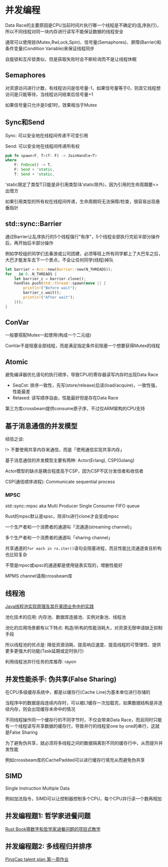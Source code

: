 # 并发编程

Data Race的主要原因是CPU当前时间片执行哪一个线程是不确定的(乱序执行)，所以不同线程对同一块内存进行读写不能保证数据的线程安全

通常可以使用锁(Mutex,RwLock,Spin)、信号量(Semaphores)、屏障(Barrier)和条件变量(Condition Variable)来保证线程同步

自旋锁和互斥锁类似，但是获取失败时会不断轮询而不是让线程休眠

## Semaphores

对资源访问进行计数，有线程访问是信号量-1，如果信号量等于0，则其它线程想访问是只能等待，当线程访问结束后信号量+1

如果信号量只允许是0或1时，效果相当于Mutex

## Sync和Send

Sync: 可以安全地在线程间传递不可变引用

Send: 可以安全地在线程间传递所有权

```rust
pub fn spawn<F, T>(f: F) -> JoinHandle<T>
where
    F: FnOnce() -> T,
    F: Send + 'static,
    T: Send + 'static,
```

'static限定了类型T只能是非引用类型(&'static除外)，因为引用的生命周期要<=出借方

如果引用类型的所有权在线程间传递，生命周期将无法保障/检查，很容易出现悬垂指针

## std::sync::Barrier

通过Barrier让乱序执行的5个线程强行"有序"，5个线程全部执行完前半部分操作后，再开始后半部分操作

例如学校组织同学们去春游或公司团建，必须等班上所有同学都上了大巴车之后，大巴才能发车去下一个景点，不会让任何同学(线程)掉队

```rust
let barrier = Arc::new(Barrier::new(N_THREADS));
for _ in 0..N_THREADS {
    let barrier_c = barrier.clone();
    handles.push(std::thread::spawn(move || {
        println!("Before wait");
        barrier_c.wait();
        println!("After wait");
    }));
}
```

## ConVar

一般要搭配Mutex一起使用(构成一个二元组)

ConVar不是阻塞全部线程，而是满足指定条件前阻塞一个想要获得Mutex的线程

## Atomic

避免编译器优化语句的执行顺序，导致CPU的寄存器读写内存时出现Data Race

- SeqCst: 排序一致性，先写(store/release)后读(load/acquire)，一致性强，性能最差
- Relaxed: 读写顺序自由，性能最好但是存在Data Race

第三方库crossbeam提供consume原子序，不过仅ARM架构的CPU支持

## 基于消息通信的并发模型

经验之谈:

!> 不要使用共享内存来通信，而是「使用通信实现共享内存」

基于消息通信的并发模型主要有两种: Actor(Erlang), CSP(Golang)

Actor模型的缺点是耦合程度高于CSP，因为CSP不区分发信者和收信者

CSP(通信顺序进程): Communicate sequential process

### MPSC

std::sync::mpsc aka Multi Producer Single Consumer FIFO queue

Rust的mpsc默认是spsc，除非tx进行clone才会变成mpsc

一个生产者和一个消费者的通道叫「流通道(streaming channel)」

多个生产者和一个消费者的通道叫「sharing channel」

共享通道的`for each in rx.iter()`语句会阻塞进程，而且性能比流通道查且析构也比较复杂

不管是mpsc或spsc的通道都是使用链表实现的，增删性能好

MPMS channel请用crossbeam库

## 线程池

[Java线程池实现原理及其在美团业务中的实践](https://tech.meituan.com/2020/04/02/java-pooling-pratice-in-meituan.html)

池化技术的应用: 内存池、数据库连接池、实例对象池、线程池

池化的应用场景都有以下特点: 构造/析构的性能消耗大，对资源无限申请缺乏抑制手段

所以线程池的优点是: 降低资源消耗、提高响应速度、提高线程的可管理性、提供更多更强大的功能(Task延期或定时执行)

利用线程池并行任务的库推荐: rayon

## 并发性能杀手: 伪共享(False Sharing)

在CPU多级缓存系统中，都是以缓存行(Cache Line)为基本单位进行存储的

当程序中的数据是段连续内存时，可以被L1缓存一次加载完，如果数据结构是非连续内存，则会出现缓存未命中的情况

不同线程操作同一个缓存行的不同字节时，不仅会带来Data Race，而且同时只能有一个线程读写共享数据的缓存行，导致并行的线程变one by one的串行，这就是False Sharing

为了避免伪共享，就必须将多线程之间的数据隔离到不同的缓存行中，从而提升并发性能

例如crossbeam库的CachePadded可以进行缓存行填充从而避免伪共享

## SIMD

Single Instruction Multiple Data

例如加法指令，SIMD可以让控制器控制多个CPU，每个CPU并行读一个数再相加

## 并发编程题1: 哲学家进餐问题

[Rust Book猜数字和哲学家进餐问题的项目式教学](https://doc.rust-lang.org/1.0.0/book/dining-philosophers.html) 

## 并发编程题2: 多线程归并排序

[PingCap talent plan 第一周作业](https://docs.google.com/document/d/1UG0OHuL6l_hHWs3oyT9gA2n7LuYUfV23nmz0tRvXq2k/edit#)

